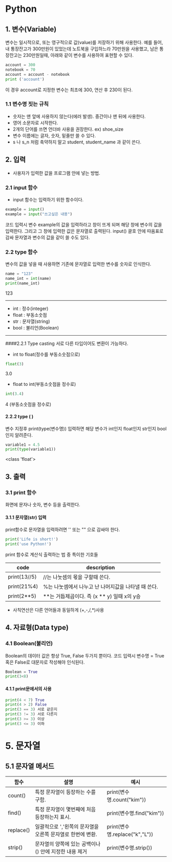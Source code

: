 # Python

## 1. 변수(Variable)
변수는 일시적으로, 또는 영구적으로 값(value)를 저장하기 위해 사용한다.
예를 들어, 내 통장잔고가 300만원이 있었는데 노트북을 구입하느라 70만원을 사용했고, 남은 통장잔고는 230만원일때, 아래와 같이 변수를 사용하여 표현할 수 있다.
```Python
account = 300
notebook = 70
account = account - notebook
print ('account')
```
이 경우 account로 지정한 변수는 최초에 300, 연산 후 230이 된다.

### 1.1 변수명 짓는 규칙
* 숫자는 맨 앞에 사용하지 않는다(에러 발생). 중간이나 맨 뒤에 사용한다.
* 영어 소문자로 시작한다.
* 2개의 단어를 쓰면 언더바 사용을 권장한다. ex) shoe_size
* 변수 이름에는 글자, 숫자, 밑줄만 쓸 수 있다.
* s 나 s_n 처럼 축약하지 말고 student, student_name 과 같이 쓴다.

## 2. 입력
* 사용자가 입력한 값을 프로그램 안에 넣는 방법.
### 2.1 input 함수
* input 함수는 입력하기 위한 함수이다.
```Python
example = input()
example = input("쓰고싶은 내용")
```
코드 입력시 변수 example의 값을 입력하라고 창이 뜨게 되며 해당 창에 변수의 값을 입력한다.
그리고 그 창에 입력한 값은 문자열로 출력된다.
input() 괄호 안에 따옴표로 감싸 문자열과 변수의 값을 같이 쓸 수도 있다.
### 2.2 type 함수

변수의 값을 넣을 때 사용하면 기존에 문자열로 입력한 변수를 숫자로 인식한다.
```Python
name = "123"
name_int = int(name)
print(name_int)
```
123
<hr>

* int : 정수(integer)
* float : 부동소숫점
* str : 문자열(string)
* bool : 불리언(Boolean)
<hr>

####2.2.1 Type casting
서로 다른 타입이어도 변환이 가능하다.
* int to float(정수를 부동소숫점으로)
```Python
float(3)
```
3.0

* float to int(부동소숫점을 정수로)
```Python
int(3.4)
```
4 (부동소숫점을 정수로)

#### 2.2.2 type ( )
변수 지정후 print(type(변수명)) 입력하면 해당 변수가 int인지 float인지 str인지 bool인지 알려준다.
```Python
variable1 = 4.5
print(type(variable1))
```
<class 'float'>
## 3. 출력
### 3.1 print 함수
화면에 문자나 숫자, 변수 등을 출력한다.
#### 3.1.1 문자열(str) 입력
print함수로 문자열을 입력하려면 '' 또는 "" 으로 감싸야 한다.
```Python
print('Life is short!')
print('use Python!')
```
print 함수로 계산식 출력하는 법 중 특이한 기호들


|code|description|
|--|--|
|print(13//5)|//는 나눗셈의 몫을 구할때 쓴다.|
|print(21%4)|%는 나눗셈에서 나누고 난 나머지값을 나타낼 때 쓴다.|
|print(2**5)|**는 거듭제곱이다. 즉 (x ** y) 일때 x의 y승|

* 사칙연산은 다른 언어들과 동일하게 (+,-,/,*)사용


## 4. 자료형(Data type)
### 4.1 Boolean(불리언)
Boolean의 데이터 값은 항상 True, False 두가지 뿐이다.
코드 입력시 변수명 = True 혹은 False로 대문자로 작성해야 인식된다.
```Python
Boolean = True
print(3<8)
```
#### 4.1.1 print문에서의 사용
```Python
print(4 < 7) True
print(4 > 2) False
print(3 == 3) 서로 같은지
print(3 != 3) 서로 다른지
print(3 >= 3) 이상
print(3 <= 3) 이하
```
# 5. 문자열
## 5.1 문자열 메서드

|함수|설명|예시|
|--|--|--|
|count()|특정 문자열이 등장하는 수를 구함.|print(변수명.count("kim"))|
|find()|특정 문자열이 몇번째에 처음 등장하는지 표시.|print(변수명.find("kim"))|
|replace()|일괄적으로 ','왼쪽의 문자열을 오른쪽 문자열로 한번에 변환.|print(변수명.replace("k","L"))|
|strip()|문자열의 양쪽에 있는 공백이나 () 안에 지정한 내용 제거|print(변수명.strip())
